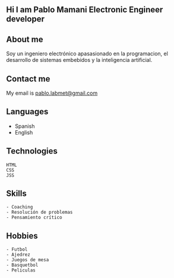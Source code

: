 ## Hi I am Pablo Mamani Electronic Engineer developer

## About me 

Soy un ingeniero electrónico apasasionado en la programacion, el desarrollo de sistemas embebidos y la inteligencia artificial.

## Contact me

My email is pablo.labmet@gmail.com

## Languages

 - Spanish
 - English

## Technologies

    HTML
    CSS
    JSS
    
## Skills

    - Coaching
    - Resolución de problemas
    - Pensamiento crítico
    
## Hobbies

    - Futbol
    - Ajedrez
    - Juegos de mesa
    - Basquetbol
    - Peliculas
